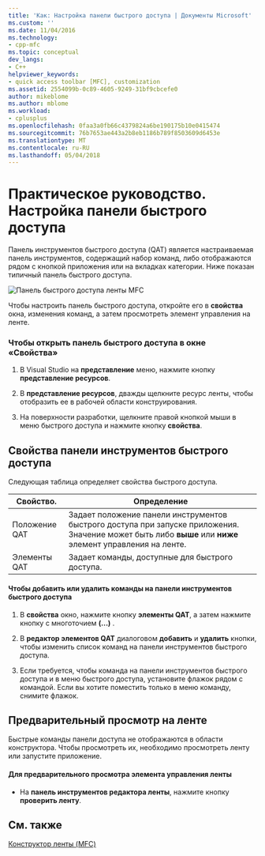 ```yaml
---
title: 'Как: Настройка панели быстрого доступа | Документы Microsoft'
ms.custom: ''
ms.date: 11/04/2016
ms.technology:
- cpp-mfc
ms.topic: conceptual
dev_langs:
- C++
helpviewer_keywords:
- quick access toolbar [MFC], customization
ms.assetid: 2554099b-0c89-4605-9249-31bf9cbcefe0
author: mikeblome
ms.author: mblome
ms.workload:
- cplusplus
ms.openlocfilehash: 0faa3a0fb66c4379824a6be190175b10e0415474
ms.sourcegitcommit: 76b7653ae443a2b8eb1186b789f8503609d6453e
ms.translationtype: MT
ms.contentlocale: ru-RU
ms.lasthandoff: 05/04/2018
---
```

# <a name="how-to-customize-the-quick-access-toolbar"></a>Практическое руководство. Настройка панели быстрого доступа
Панель инструментов быстрого доступа (QAT) является настраиваемая панель инструментов, содержащий набор команд, либо отображаются рядом с кнопкой приложения или на вкладках категории. Ниже показан типичный панель быстрого доступа.  
  
 ![Панель быстрого доступа ленты MFC](../mfc/media/quick_access_toolbar.png "quick_access_toolbar")  
  
 Чтобы настроить панель быстрого доступа, откройте его в **свойства** окна, изменения команд, а затем просмотреть элемент управления на ленте.  
  
### <a name="to-open-the-quick-access-toolbar-in-the-properties-window"></a>Чтобы открыть панель быстрого доступа в окне «Свойства»  
  
1.  В Visual Studio на **представление** меню, нажмите кнопку **представление ресурсов**.  
  
2.  В **представление ресурсов**, дважды щелкните ресурс ленты, чтобы отобразить ее в рабочей области конструирования.  
  
3.  На поверхности разработки, щелкните правой кнопкой мыши в меню быстрого доступа и нажмите кнопку **свойства**.  
  
## <a name="quick-access-toolbar-properties"></a>Свойства панели инструментов быстрого доступа  
 Следующая таблица определяет свойства быстрого доступа.  
  
|Свойство.|Определение|  
|--------------|----------------|  
|Положение QAT|Задает положение панели инструментов быстрого доступа при запуске приложения. Значение может быть либо **выше** или **ниже** элемент управления на ленте.|  
|Элементы QAT|Задает команды, доступные для быстрого доступа.|  
  
#### <a name="to-add-or-remove-commands-on-the-quick-access-toolbar"></a>Чтобы добавить или удалить команды на панели инструментов быстрого доступа  
  
1.  В **свойства** окно, нажмите кнопку **элементы QAT**, а затем нажмите кнопку с многоточием **(...)** .  
  
2.  В **редактор элементов QAT** диалоговом **добавить** и **удалить** кнопки, чтобы изменить список команд на панели инструментов быстрого доступа.  
  
3.  Если требуется, чтобы команда на панели инструментов быстрого доступа и в меню быстрого доступа, установите флажок рядом с командой. Если вы хотите поместить только в меню команду, снимите флажок.  
  
## <a name="previewing-the-ribbon"></a>Предварительный просмотр на ленте  
 Быстрые команды панели доступа не отображаются в области конструктора. Чтобы просмотреть их, необходимо просмотреть ленту или запустите приложение.  
  
#### <a name="to-preview-the-ribbon-control"></a>Для предварительного просмотра элемента управления ленты  
  
-   На **панель инструментов редактора ленты**, нажмите кнопку **проверить ленту**.  
  
## <a name="see-also"></a>См. также  
 [Конструктор ленты (MFC)](../mfc/ribbon-designer-mfc.md)

